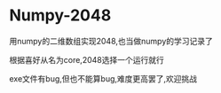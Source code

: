 # Numpy-2048
用numpy的二维数组实现2048,也当做numpy的学习记录了

根据喜好从名为core,2048选择一个运行就行

exe文件有bug,但也不能算bug,难度更高罢了,欢迎挑战
